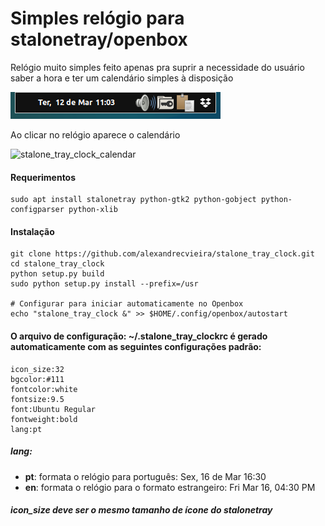 # Simples relógio para stalonetray/openbox

Relógio muito simples feito apenas pra suprir a necessidade do usuário saber a hora e ter um calendário simples à disposição

![stalone_tray_clock](stalone_tray_clock.png)

Ao clicar no relógio aparece o calendário

![stalone_tray_clock_calendar](http://alexandrecvieira.droppages.com/images/stalonetray_clock_calendar1.png)

#### Requerimentos

	sudo apt install stalonetray python-gtk2 python-gobject python-configparser python-xlib

#### Instalação

	git clone https://github.com/alexandrecvieira/stalone_tray_clock.git
	cd stalone_tray_clock
	python setup.py build
    sudo python setup.py install --prefix=/usr
	
	# Configurar para iniciar automaticamente no Openbox
	echo "stalone_tray_clock &" >> $HOME/.config/openbox/autostart
	
#### O arquivo de configuração: ~/.stalone_tray_clockrc é gerado automaticamente com as seguintes configurações padrão:

	icon_size:32
	bgcolor:#111
	fontcolor:white
	fontsize:9.5
	font:Ubuntu Regular
	fontweight:bold
	lang:pt
	
##### lang: 

 * **pt**: formata o relógio para português: Sex, 16 de Mar 16:30
 * **en**: formata o relógio para o formato estrangeiro: Fri Mar 16, 04:30 PM 

##### icon_size deve ser o mesmo tamanho de ícone do stalonetray
